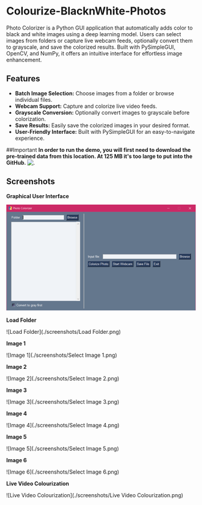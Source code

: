 # Colourize-BlacknWhite-Photos
Photo Colorizer is a Python GUI application that automatically adds color to black and white images using a deep learning model. Users can select images from folders or capture live webcam feeds, optionally convert them to grayscale, and save the colorized results. Built with PySimpleGUI, OpenCV, and NumPy, it offers an intuitive interface for effortless image enhancement.

## Features

- **Batch Image Selection:** Choose images from a folder or browse individual files.
- **Webcam Support:** Capture and colorize live video feeds.
- **Grayscale Conversion:** Optionally convert images to grayscale before colorization.
- **Save Results:** Easily save the colorized images in your desired format.
- **User-Friendly Interface:** Built with PySimpleGUI for an easy-to-navigate experience.

##Important
**In order to run the demo, you will first need to download the pre-trained data from this location. At 125 MB it's too large to put into the GitHub.**
![.](https://www.dropbox.com/s/dx0qvhhp5hbcx7z/colorization_release_v2.caffemodel?dl=1)

## Screenshots

**Graphical User Interface**

![GUI](./screenshots/GUI.png)

**Load Folder**

![Load Folder](./screenshots/Load Folder.png)

**Image 1**

![Image 1](./screenshots/Select Image 1.png)

**Image 2**

![Image 2](./screenshots/Select Image 2.png)

**Image 3**

![Image 3](./screenshots/Select Image 3.png)

**Image 4**

![Image 4](./screenshots/Select Image 4.png)

**Image 5**

![Image 5](./screenshots/Select Image 5.png)

**Image 6**

![Image 6](./screenshots/Select Image 6.png)

**Live Video Colourization**

![Live Video Colourization](./screenshots/Live Video Colourization.png)
